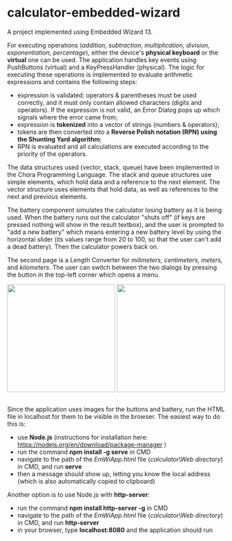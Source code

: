 # calculator-embedded-wizard
A project implemented using Embedded Wizard 13. 

For executing operations (*addition, subtraction, multiplication, division, exponentiation, percentage*), either the device's **physical keyboard** or the **virtual** one can be used. The application handles key events using PushButtons (virtual) and a KeyPressHandler (physical). The logic for executing these operations is implemented to evaluate arithmetic expressions and contains the following steps:
- expression is validated: operators & parentheses must be used correctly, and it must only contain allowed characters (digits and operators). If the expression is not valid, an Error Dialog pops up which signals where the error came from; 
- expression is **tokenized** into a vector of strings (numbers & operators);
- tokens are then converted into a **Reverse Polish notation (RPN) using the Shunting Yard algorithm**;
- RPN is evaluated and all calculations are executed according to the priority of the operators.

The data structures used (vector, stack, queue) have been implemented in the Chora Programming Language. The stack and queue structures use simple elements, which hold data and a reference to the next element. The vector structure uses elements that hold data, as well as references to the next and previous elements.

The battery component simulates the calculator losing battery as it is being used. When the battery runs out the calculator "shuts off" (if keys are pressed nothing will show in the result textbox), and the user is prompted to "add a new battery" which means entering a new battery level by using the horizontal slider (its values range from 20 to 100, so that the user can't add a dead battery). Then the calculator powers back on.

The second page is a Length Converter for *milimeters, centimeters, meters,* and *kilometers*. The user can switch between the two dialogs by pressing the button in the top-left corner which opens a menu.

<img align="center" width="250" src="https://github.com/user-attachments/assets/5b3a630b-ddb2-4ace-8af0-1d1efdd80915">
<img align="center" width="250" src="https://github.com/user-attachments/assets/3b6141d2-936c-42a8-9e42-59fb9358d738">

\
Since the application uses images for the buttons and battery, run the HTML file in localhost for them to be visible in the browser. The easiest way to do this is:
- use **Node.js** (instructions for installation here: https://nodejs.org/en/download/package-manager )
- run the command **npm install -g serve** in CMD
- navigate to the path of the _EmWiApp.html_ file (_calculator\Web directory_) in CMD, and run **serve**
- then a message should show up, letting you know the local address (which is also automatically copied to clipboard)

Another option is to use Node.js with **http-server**:
- run the command **npm install http-server -g** in CMD
- navigate to the path of the _EmWiApp.html_ file (_calculator\Web directory_) in CMD, and run **http-server**
- in your browser, type **localhost:8080** and the application should run




